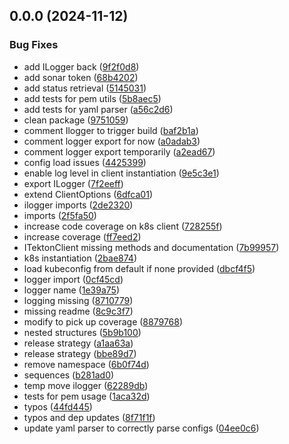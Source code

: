 ## 0.0.0 (2024-11-12)

### Bug Fixes

- add ILogger back ([9f2f0d8](https://github.com/SailfinIO/tekton/commit/9f2f0d83160725ca21c695e1c605e3126e6d4875))
- add sonar token ([68b4202](https://github.com/SailfinIO/tekton/commit/68b42020fc028b051a3c74970187bf51aa54c116))
- add status retrieval ([5145031](https://github.com/SailfinIO/tekton/commit/51450311ca7b215746fcdcd9cc36efbb4375e81a))
- add tests for pem utils ([5b8aec5](https://github.com/SailfinIO/tekton/commit/5b8aec52b9cbbe93654b879313e676b2cebfef2c))
- add tests for yaml parser ([a56c2d6](https://github.com/SailfinIO/tekton/commit/a56c2d6d252618c9744ff2c3cf6a9a862f38e466))
- clean package ([9751059](https://github.com/SailfinIO/tekton/commit/9751059c64c644599655c4d4b1e35ebd04d147ac))
- comment Ilogger to trigger build ([baf2b1a](https://github.com/SailfinIO/tekton/commit/baf2b1a2a6f052442a0a1472ab9bb3f74f10f6a5))
- comment logger export for now ([a0adab3](https://github.com/SailfinIO/tekton/commit/a0adab3424498dfbdcfdded6cff2a08b2a6ea2bb))
- comment logger export temporarily ([a2ead67](https://github.com/SailfinIO/tekton/commit/a2ead6779c4fa394ffa1dc010f6d45ac28861011))
- config load issues ([4425399](https://github.com/SailfinIO/tekton/commit/4425399634d6d530e1889183aaacb1e4a49a63e1))
- enable log level in client instantiation ([9e5c3e1](https://github.com/SailfinIO/tekton/commit/9e5c3e1bde1eca2f123d3bfe10820edcd260faa8))
- export ILogger ([7f2eeff](https://github.com/SailfinIO/tekton/commit/7f2eeff10725076bf276e47d9e1d6abcad4cd3ae))
- extend ClientOptions ([6dfca01](https://github.com/SailfinIO/tekton/commit/6dfca01a283d2097e9f8c28cc3b2df4dc1de1278))
- ilogger imports ([2de2320](https://github.com/SailfinIO/tekton/commit/2de2320ada7b28d78386d10b190a0b5d3c0f9920))
- imports ([2f5fa50](https://github.com/SailfinIO/tekton/commit/2f5fa50c85c2769e8444fde2401280f92188b8bb))
- increase code coverage on k8s client ([728255f](https://github.com/SailfinIO/tekton/commit/728255ffded32909978ff88b7685cb485f743d69))
- increase coverage ([ff7eed2](https://github.com/SailfinIO/tekton/commit/ff7eed29bc771bb3c06b8b0d69bc6ace97f5eab9))
- ITektonClient missing methods and documentation ([7b99957](https://github.com/SailfinIO/tekton/commit/7b99957e159a1a0a992ed19a6eaad120b0033dfd))
- k8s instantiation ([2bae874](https://github.com/SailfinIO/tekton/commit/2bae8744c0fc8c1b68f41e9a62d70072e5f46299))
- load kubeconfig from default if none provided ([dbcf4f5](https://github.com/SailfinIO/tekton/commit/dbcf4f5c9308345bc00b9a28dd41b6c46133a096))
- logger import ([0cf45cd](https://github.com/SailfinIO/tekton/commit/0cf45cd7038dcfbe777592614b5bf2b19b0328b4))
- logger name ([1e39a75](https://github.com/SailfinIO/tekton/commit/1e39a7530c03a627d23aafe6418b5c6b130e5c5c))
- logging missing ([8710779](https://github.com/SailfinIO/tekton/commit/8710779f095f77f2f6d907f31ef9aa798bc22fbc))
- missing readme ([8c9c3f7](https://github.com/SailfinIO/tekton/commit/8c9c3f7c1f5c4317650e6962fe76332e52ef9a1f))
- modify to pick up coverage ([8879768](https://github.com/SailfinIO/tekton/commit/887976869636c3d5d2cda1eacd223d0299fd4863))
- nested structures ([5b9b100](https://github.com/SailfinIO/tekton/commit/5b9b1003c8f49f88920d408aead01eee08e287be))
- release strategy ([a1aa63a](https://github.com/SailfinIO/tekton/commit/a1aa63a01587a8d43878464f3a6478e76b4f86e7))
- release strategy ([bbe89d7](https://github.com/SailfinIO/tekton/commit/bbe89d7c24c87501ecf36d438f1872701ff0315a))
- remove namespace ([6b0f74d](https://github.com/SailfinIO/tekton/commit/6b0f74ddbb4f6cf336e4d1b2002b8b974c82973c))
- sequences ([b281ad0](https://github.com/SailfinIO/tekton/commit/b281ad07b6891afbeb7913c3f28418d0d7e7e550))
- temp move ilogger ([62289db](https://github.com/SailfinIO/tekton/commit/62289db777e4f915897a42ca264d772f14934b16))
- tests for pem usage ([1aca32d](https://github.com/SailfinIO/tekton/commit/1aca32db6c8119c5b014354502230fb6903abed1))
- typos ([44fd445](https://github.com/SailfinIO/tekton/commit/44fd445642b240bbcf0f9dc200c829d5eb11a6ab))
- typos and dep updates ([8f71f1f](https://github.com/SailfinIO/tekton/commit/8f71f1f36c9a0cb0c99d0cb038b2e84c6f04b585))
- update yaml parser to correctly parse configs ([04ee0c6](https://github.com/SailfinIO/tekton/commit/04ee0c6307634e0bb2015780bcfc423a6bfe12a6))
